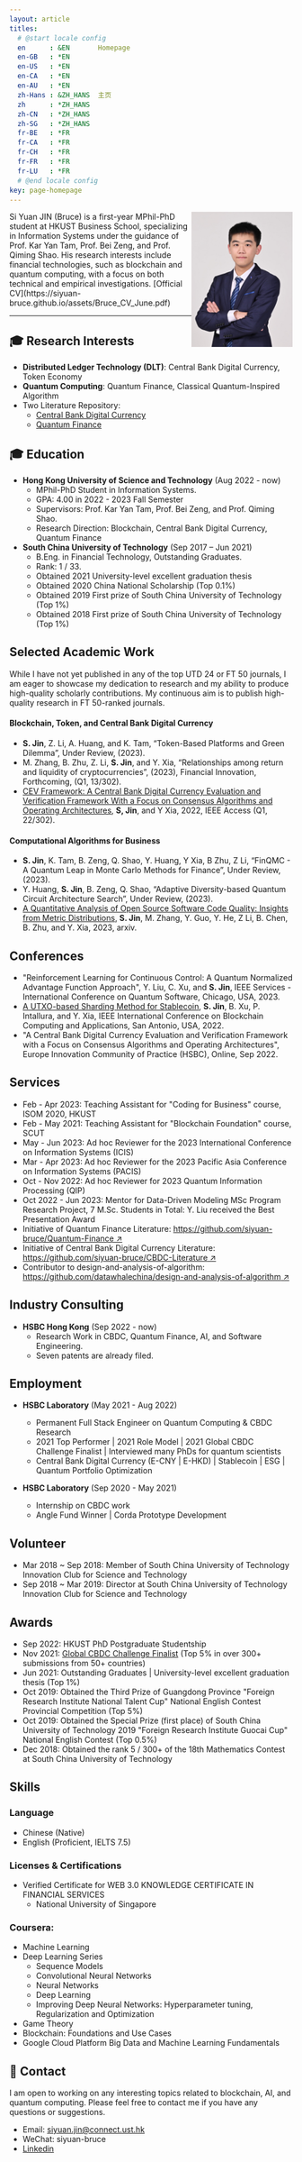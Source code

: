 ```yaml
---
layout: article
titles:
  # @start locale config
  en      : &EN       Homepage
  en-GB   : *EN
  en-US   : *EN
  en-CA   : *EN
  en-AU   : *EN
  zh-Hans : &ZH_HANS  主页
  zh      : *ZH_HANS
  zh-CN   : *ZH_HANS
  zh-SG   : *ZH_HANS
  fr-BE   : *FR
  fr-CA   : *FR
  fr-CH   : *FR
  fr-FR   : *FR
  fr-LU   : *FR
  # @end locale config
key: page-homepage
---
```


<img src= "./images/profile3.png" align=right width="180"/>
Si Yuan JIN (Bruce) is a first-year MPhil-PhD student at HKUST Business School, specializing in Information Systems under the guidance of Prof. Kar Yan Tam, Prof. Bei Zeng, and Prof. Qiming Shao. His research interests include financial technologies, such as blockchain and quantum computing, with a focus on both technical and empirical investigations. [Official CV](https://siyuan-bruce.github.io/assets/Bruce_CV_June.pdf)

---

## 🎓 **Research Interests**
- **Distributed Ledger Technology (DLT)**: Central Bank Digital Currency, Token Economy
- **Quantum Computing**: Quantum Finance, Classical Quantum-Inspired Algorithm
- Two Literature Repository:
  - [Central Bank Digital Currency](https://github.com/siyuan-bruce/CBDC-Literature)
  - [Quantum Finance](https://github.com/siyuan-bruce/Quantum-Finance)

## 🎓 **Education**
- **Hong Kong University of Science and Technology** (Aug 2022 - now)
  - MPhil-PhD Student in Information Systems.
  - GPA: 4.00 in 2022 - 2023 Fall Semester
  - Supervisors: Prof. Kar Yan Tam, Prof. Bei Zeng, and Prof. Qiming Shao.
  - Research Direction: Blockchain, Central Bank Digital Currency, Quantum Finance
- **South China University of Technology** (Sep 2017 – Jun 2021)
  - B.Eng. in Financial Technology, Outstanding Graduates. 
  - Rank: 1 / 33.
  - Obtained 2021 University-level excellent graduation thesis
  - Obtained 2020 China National Scholarship (Top 0.1%)
  - Obtained 2019 First prize of South China University of Technology (Top 1%)
  - Obtained 2018 First prize of South China University of Technology (Top 1%)


## **Selected Academic Work** 

While I have not yet published in any of the top UTD 24 or FT 50 journals, I am eager to showcase my dedication to research and my ability to produce high-quality scholarly contributions. My continuous aim is to publish high-quality research in FT 50-ranked journals.

#### Blockchain, Token, and Central Bank Digital Currency
- **S. Jin**, Z. Li, A. Huang, and K. Tam, “Token-Based Platforms and Green Dilemma”, Under Review, (2023).
- M. Zhang, B. Zhu, Z. Li, **S. Jin**, and Y. Xia, “Relationships among return and liquidity of cryptocurrencies”, (2023), Financial Innovation, Forthcoming, (Q1, 13/302).
- [CEV Framework: A Central Bank Digital Currency Evaluation and Verification Framework With a Focus on Consensus Algorithms and Operating Architectures](https://ieeexplore.ieee.org/document/9795279), **S, Jin**, and Y Xia, 2022, IEEE Access (Q1, 22/302).

#### Computational Algorithms for Business
- **S. Jin**, K. Tam, B. Zeng, Q. Shao, Y. Huang, Y Xia, B Zhu, Z Li, “FinQMC - A Quantum Leap in Monte Carlo Methods for Finance”, Under Review, (2023).
- Y. Huang, **S. Jin**, B. Zeng, Q. Shao, “Adaptive Diversity-based Quantum Circuit Architecture Search”, Under Review, (2023). 
- [A Quantitative Analysis of Open Source Software Code Quality: Insights from Metric Distributions](https://arxiv.org/pdf/2307.12082.pdf), **S. Jin**, M. Zhang, Y. Guo, Y. He, Z Li, B. Chen, B. Zhu, and Y. Xia, 2023, arxiv.
<!-- - **(HKUST)** M. Dordal i Carreras, K. Kawaguchi, **S. Jin**, E. L.-C. Lai, P. Wang, “Evaluating CBDC’s Impact on Payment Method Usage”, In Progress, (2023). -->

## **Conferences**
- "Reinforcement Learning for Continuous Control: A Quantum Normalized Advantage Function Approach", Y. Liu, C. Xu, and **S. Jin**, IEEE Services - International Conference on Quantum Software, Chicago, USA, 2023.
- [A UTXO-based Sharding Method for Stablecoin](https://ieeexplore.ieee.org/document/9922204), **S. Jin**, B. Xu, P. Intallura, and Y. Xia, IEEE International Conference on Blockchain Computing and Applications, San Antonio, USA, 2022.
- "A Central Bank Digital Currency Evaluation and Verification Framework with a Focus on Consensus Algorithms and Operating Architectures", Europe Innovation Community of Practice (HSBC), Online, Sep 2022.

<!-- ## 📖 **Teaching**
- 2023.02 ~ 2023.03: TA for ISOM 2020: Coding for Business
- 2022.10 ~ 2023.05: Supervising 7 Msc students on their research projects.
  - Qiskit Certificate Training. 
  - [Quantum Finance Research](https://siyuan-bruce.notion.site/3331ba8358b54e7dae1e63b486fd8797?v=ddd75742972048c094985c3c6598cc05)
  - After their research projects, Chang Xu, Shiguang Zhang, and Jiahui Wu got Ph.D. offers.
  - Yaofu L and Chang X wrote a paper: Y Liu, C Xu, **S JIN**, "Quantum Reinforcement Learning with Normalized Advantage Function for Continuous Control", Under Revision, (2023).
  - Y. Liu received the BEST PRESENTATION AWARD of DDM 6980 Project Presentation.
- 2021.02 ~ 05： Teaching Assistant for "The Foundation of Blockchain" (SCUT) -->

## **Services**
- Feb - Apr 2023: Teaching Assistant for "Coding for Business" course, ISOM 2020, HKUST
- Feb - May 2021: Teaching Assistant for "Blockchain Foundation" course, SCUT 
- May - Jun 2023: Ad hoc Reviewer for the 2023 International Conference on Information Systems (ICIS)
- Mar - Apr 2023: Ad hoc Reviewer for the 2023 Pacific Asia Conference on Information Systems (PACIS)
- Oct - Nov 2022: Ad hoc Reviewer for 2023 Quantum Information Processing (QIP)
- Oct 2022 - Jun 2023: Mentor for Data-Driven Modeling MSc Program Research Project, 7 M.Sc. Students in Total: Y. Liu received the Best Presentation Award
- Initiative of Quantum Finance Literature: [https://github.com/siyuan-bruce/Quantum-Finance ↗](https://github.com/siyuan-bruce/Quantum-Finance)
- Initiative of Central Bank Digital Currency Literature: [https://github.com/siyuan-bruce/CBDC-Literature ↗](https://github.com/siyuan-bruce/CBDC-Literature)
- Contributor to design-and-analysis-of-algorithm: [https://github.com/datawhalechina/design-and-analysis-of-algorithm ↗](https://github.com/datawhalechina/design-and-analysis-of-algorithm)


## Industry Consulting
- **HSBC Hong Kong** (Sep 2022 - now)
  - Research Work in CBDC, Quantum Finance, AI, and Software Engineering.
  - Seven patents are already filed.

## **Employment**
- **HSBC Laboratory** (May 2021 - Aug 2022)
  - Permanent Full Stack Engineer on Quantum Computing & CBDC Research
  - 2021 Top Performer \| 2021 Role Model \| 2021 Global CBDC Challenge Finalist \| Interviewed many PhDs for quantum scientists
  - Central Bank Digital Currency (E-CNY \| E-HKD) \| Stablecoin \| ESG \| Quantum Portfolio Optimization

- **HSBC Laboratory** (Sep 2020 - May 2021)
  - Internship on CBDC work
  - Angle Fund Winner \| Corda Prototype Development


## **Volunteer**
- Mar 2018 ~ Sep 2018: Member of South China University of Technology Innovation Club for Science and Technology
- Sep 2018 ~ Mar 2019: Director at South China University of Technology Innovation Club for Science and Technology

## **Awards**
- Sep 2022: HKUST PhD Postgraduate Studentship
- Nov 2021: [Global CBDC Challenge Finalist](https://www.mas.gov.sg/news/media-releases/2021/mas-announces-15-finalists-for-the-global-cbdc-challenge?fbclid=IwAR0B9v-5FBSXcnr61edLVwEch-jJ5EV8-pSJwYe00erQdS8rGreTtZIYABY) (Top 5% in over 300+ submissions from 50+ countries)
- Jun 2021: Outstanding Graduates \| University-level excellent graduation thesis (Top 1%)
- Oct 2019: Obtained the Third Prize of Guangdong Province "Foreign Research Institute National Talent Cup" National English Contest Provincial Competition (Top 5%)
- Oct 2019: Obtained the Special Prize (first place) of South China University of Technology 2019 "Foreign Research Institute Guocai Cup" National English Contest (Top 0.5%)
- Dec 2018: Obtained the rank 5 / 300+ of the 18th Mathematics Contest at South China University of Technology


## **Skills**
### Language
- Chinese (Native)
- English (Proficient, IELTS 7.5)

### Licenses & Certifications
- Verified Certificate for WEB 3.0 KNOWLEDGE CERTIFICATE IN FINANCIAL SERVICES
  - National University of Singapore

### Coursera:
- Machine Learning
- Deep Learning Series
  - Sequence Models
  - Convolutional Neural Networks 
  - Neural Networks
  - Deep Learning
  - Improving Deep Neural Networks: Hyperparameter tuning, Regularization and Optimization
- Game Theory
- Blockchain: Foundations and Use Cases
- Google Cloud Platform Big Data and Machine Learning Fundamentals
  
## 📩 **Contact**
I am open to working on any interesting topics related to blockchain, AI, and quantum computing. Please feel free to contact me if you have any questions or suggestions.
- Email: siyuan.jin@connect.ust.hk
- WeChat: siyuan-bruce
- [Linkedin](https://www.linkedin.com/in/si-yuan-bruce-jin/)

